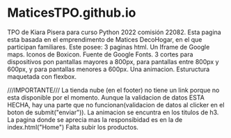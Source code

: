 # MaticesTPO.github.io
TPO de Kiara Pisera para curso Python 2022 comisión 22082. Esta pagina esta basada en el emprendimento de Matices DecoHogar, en el que participan familiares.
Este posee:
3 paginas html. Un Iframe de Google maps. Iconos de Boxicon. Fuente de Google Fonts. 3 cortes para dispositivos pon pantallas mayores a 800px, para pantallas entre 800px y 600px, y para pantallas menores a 600px. Una animacion. Estuructura maquetada con flexbox.

///IMPORTANTE///
La tienda nube (en el footer) no tiene un link porque no esta disponible por el momento.
Aunque la validacion de datos ESTA HECHA, hay una parte que no funcionan(validacion de datos al clicker en el boton de submit("enviar")).
La animacion se encuntra en los titulos de h3.
La pagina donde se aprecia mas la responsibidad es en la de index.html("Home")
Falta subir los productos.
